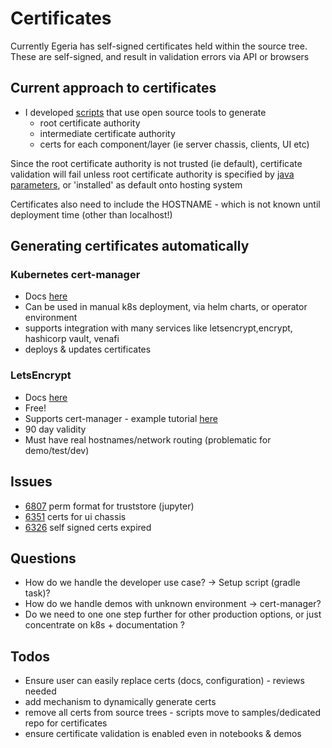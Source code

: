 # Certificates

Currently Egeria has self-signed certificates held within the source tree. These are self-signed, and result in validation errors via API or browsers

## Current approach to certificates

* I developed [scripts](https://github.com/odpi/egeria/tree/master/open-metadata-resources/open-metadata-deployment/certificates) that use open source tools to generate
  - root certificate authority
  - intermediate certificate authority
  - certs for each component/layer (ie server chassis, clients, UI etc)

Since the root certificate authority is not trusted (ie default), certificate validation will fail unless root certificate authority is specified by [java parameters](https://egeria-project.org/guides/admin/omag-server-platform-transport-level-security/?h=tls#certificates-for-the-omag-server-platform), or 'installed' as default onto hosting system

Certificates also need to include the HOSTNAME - which is not known until deployment time (other than localhost!)

## Generating certificates automatically

### Kubernetes cert-manager
* Docs [here](https://cert-manager.io/docs/)
* Can be used in manual k8s deployment, via helm charts, or operator environment
* supports integration with many services like letsencrypt,encrypt, hashicorp vault, venafi
* deploys & updates certificates

### LetsEncrypt
* Docs [here](https://letsencrypt.org/docs/)
* Free!
* Supports cert-manager - example tutorial [here](https://www.thinktecture.com/en/kubernetes/ssl-certificates-with-cert-manager-in-kubernetes/)
* 90 day validity
* Must have real hostnames/network routing (problematic for demo/test/dev)

## Issues

* [6807](https://github.com/odpi/egeria/issues/6807) perm format for truststore (jupyter)
* [6351](https://github.com/odpi/egeria/issues/6351) certs for ui chassis
* [6326](https://github.com/odpi/egeria/issues/6326) self signed certs expired

## Questions

* How do we handle the developer use case? -> Setup script (gradle task)?
* How do we handle demos with unknown environment -> cert-manager?
* Do we need to one one step further for other production options, or just concentrate on k8s + documentation ?

## Todos
* Ensure user can easily replace certs (docs, configuration) - reviews needed
* add mechanism to dynamically generate certs
* remove all certs from source trees - scripts move to samples/dedicated repo for certificates
* ensure certificate validation is enabled even in notebooks & demos

